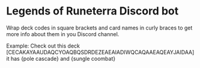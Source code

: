 # Legends of Runeterra Discord bot

Wrap deck codes in square brackets and card names in curly braces to get more info about them in you Discord channel.

Example: Check out this deck [CECAKAYAAUDAQCYOAQBQSDRDEZEAEAIADIWQCAQAAEAQEAYJAIDAA] it has {pole cascade} and {sungle coombat}
